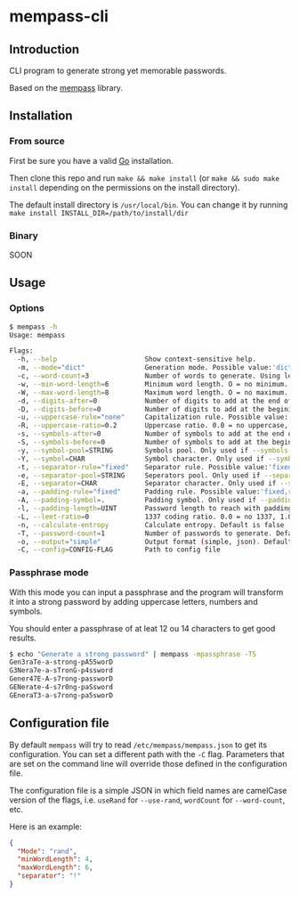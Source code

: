 # mempass-cli

## Introduction

CLI program to generate strong yet memorable passwords.

Based on the [mempass](https://github.com/busyapi/mempass) library.

## Installation

### From source

First be sure you have a valid [Go](https://go.dev/dl/) installation.

Then clone this repo and run `make && make install` (or `make && sudo make install` depending on the permissions on the install directory).

The default install directory is `/usr/local/bin`. You can change it by running `make install INSTALL_DIR=/path/to/install/dir`

### Binary

SOON

## Usage

### Options

```sh
$ mempass -h
Usage: mempass

Flags:
  -h, --help                      Show context-sensitive help.
  -m, --mode="dict"               Generation mode. Possible value:'dict,rand,passphrase'. Read passphrase from stdin. Default is 'dict'
  -c, --word-count=3              Number of words to generate. Using less than 2 is discouraged. Default is 3
  -w, --min-word-length=6         Minimum word length. O = no minimum. Using less than 4 is discouraged. Default is 6
  -W, --max-word-length=8         Maximum word length. O = no maximum. Default is 8
  -d, --digits-after=0            Number of digits to add at the end of each word. Default is 0
  -D, --digits-before=0           Number of digits to add at the begining of each word. Default is 0
  -u, --uppercase-rule="none"     Capitalization rule. Possible value:'none,all,alternate,word_alternate,first_letter,last_letter,all_but_first_letter,all_but_last_letter,random'. Default is none
  -R, --uppercase-ratio=0.2       Uppercase ratio. 0.0 = no uppercase, 1.0 = all uppercase, 0.3 = 1/3 uppercase, etc. Only used if --uppercase-rule is random. Default is 0.2
  -s, --symbols-after=0           Number of symbols to add at the end of each word. Default is 0
  -S, --symbols-before=0          Number of symbols to add at the begining of each word. Default is 0
  -y, --symbol-pool=STRING        Symbols pool. Only used if --symbols-before and/or --symbols-after are set. Default is '@&!-_^$*%,.;:/=+'
  -Y, --symbol=CHAR               Symbol character. Only used if --symbols-before and/or --symbols-after are set. Default is /
  -t, --separator-rule="fixed"    Separator rule. Possible value:'fixed,random'. Default is 'fixed'
  -e, --separator-pool=STRING     Seperators pool. Only used if --separator-rule is random. Default is '@&!-_^$*%,.;:/=+'
  -E, --separator=CHAR            Separator character. Only used if --separator-rule is fixed. Default is '-'
  -a, --padding-rule="fixed"      Padding rule. Possible value:'fixed,random'. Only used if --padding-length is greater than 0
  -A, --padding-symbol=.          Padding symbol. Only used if --padding-rule is fixed. Default is '.'
  -l, --padding-length=UINT       Password length to reach with padding.
  -L, --leet-ratio=0              1337 coding ratio. 0.0 = no 1337, 1.0 = all 1337, 0.3 = 1/3 1337, etc. Default is 0
  -n, --calculate-entropy         Calculate entropy. Default is false
  -T, --password-count=1          Number of passwords to generate. Default is 1
  -o, --output="simple"           Output format (simple, json). Default is simple
  -C, --config=CONFIG-FLAG        Path to config file
```

### Passphrase mode

With this mode you can input a passphrase and the program will transform it into a strong password by adding uppercase letters, numbers and symbols.

You should enter a passphrase of at leat 12 ou 14 characters to get good results.

```bash
$ echo "Generate a strong password" | mempass -mpassphrase -T5
Gen3raTe-a-strong-pA55worD
G3Nera7e-a-sTronG-p4ssword
Gener47E-A-s7rong-passworD
GENerate-4-s7r0ng-paSsword
GEneraT3-a-s7rong-pa5sworD
```

## Configuration file

By default `mempass` will try to read `/etc/mempass/mempass.json` to get its configuration. You can set a different path with the `-C` flag. Parameters that are set on the command line will override those defined in the configuration file.

The configuration file is a simple JSON in which field names are camelCase version of the flags, i.e. `useRand` for `--use-rand`, `wordCount` for `--word-count`, etc.

Here is an example:

```json
{
  "Mode": "rand",
  "minWordLength": 4,
  "maxWordLength": 6,
  "separator": "!"
}
```

